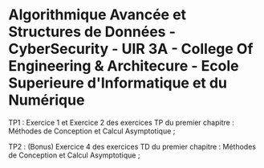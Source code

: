 # Algorithmique Avancée et Structures de Données - CyberSecurity - UIR 3A - College Of Engineering & Architecure - Ecole Superieure d'Informatique et du Numérique

TP1 : Exercice 1 et Exercice 2 des exercices TP du premier chapitre : Méthodes de Conception et Calcul Asymptotique ;

TP2 : (Bonus) Exercice 4 des exercices TD du premier chapitre : Méthodes de Conception et Calcul Asymptotique ;
